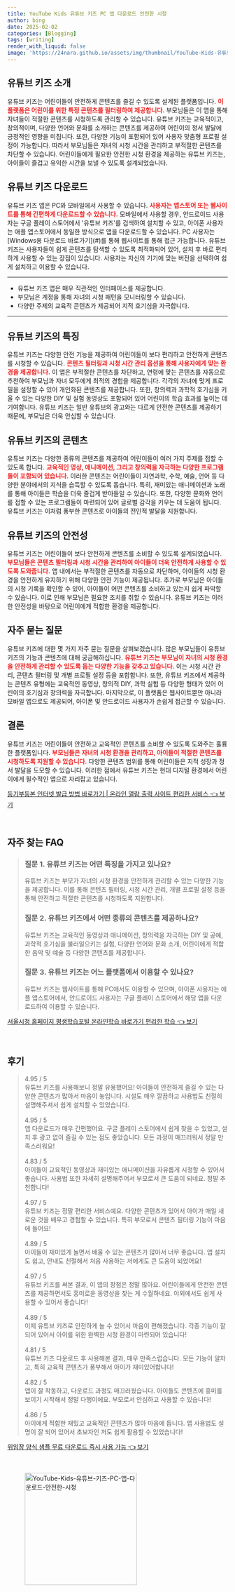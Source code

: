 ```yaml
---
title: YouTube Kids 유튜브 키즈 PC 앱 다운로드 안전한 시청
author: bing
date: 2025-02-02
categories: [Blogging]
tags: [writing]
render_with_liquid: false
image: 'https://24nara.github.io/assets/img/thumbnail/YouTube-Kids-유튜브-키즈-PC-앱-다운로드-안전한-시청.webp'
---
```



<h2 id='유튜브키즈소개'>유튜브 키즈 소개</h2>

<p>유튜브 키즈는 어린이들이 안전하게 콘텐츠를 즐길 수 있도록 설계된 플랫폼입니다. <b><span style="color: #ee2323;">이 플랫폼은 어린이를 위한 특정 콘텐츠를 필터링하여 제공합니다.</span></b> 부모님들은 이 앱을 통해 자녀들이 적절한 콘텐츠를 시청하도록 관리할 수 있습니다. 유튜브 키즈는 교육적이고, 창의적이며, 다양한 언어와 문화를 소개하는 콘텐츠를 제공하여 어린이의 정서 발달에 긍정적인 영향을 미칩니다. 또한, 다양한 기능이 포함되어 있어 사용자 맞춤형 프로필 설정이 가능합니다. 따라서 부모님들은 자녀의 시청 시간을 관리하고 부적절한 콘텐츠를 차단할 수 있습니다. 어린이들에게 필요한 안전한 시청 환경을 제공하는 유튜브 키즈는, 아이들이 즐겁고 유익한 시간을 보낼 수 있도록 설계되었습니다.</p>

<h2 id='유튜브키즈다운로드'>유튜브 키즈 다운로드</h2>

<p>유튜브 키즈 앱은 PC와 모바일에서 사용할 수 있습니다. <b><span style="color: #ee2323;">사용자는 앱스토어 또는 웹사이트를 통해 간편하게 다운로드할 수 있습니다.</span></b> 모바일에서 사용할 경우, 안드로이드 사용자는 구글 플레이 스토어에서 '유튜브 키즈'를 검색하여 설치할 수 있고, 아이폰 사용자는 애플 앱스토어에서 동일한 방식으로 앱을 다운로드할 수 있습니다. PC 사용자는 [Windows용 다운로드 바로가기](#)를 통해 웹사이트를 통해 접근 가능합니다. 유튜브 키즈는 사용자들이 쉽게 콘텐츠를 탐색할 수 있도록 최적화되어 있어, 설치 후 바로 편리하게 사용할 수 있는 장점이 있습니다. 사용자는 자신의 기기에 맞는 버전을 선택하여 쉽게 설치하고 이용할 수 있습니다.</p>

<hr />

<ul>
    <li>유튜브 키즈 앱은 매우 직관적인 인터페이스를 제공합니다.</li>
    <li>부모님은 계정을 통해 자녀의 시청 패턴을 모니터링할 수 있습니다.</li>
    <li>다양한 주제의 교육적 콘텐츠가 제공되어 지적 호기심을 자극합니다.</li>
</ul>

<hr />

<h2 id='유튜브키즈의특징'>유튜브 키즈의 특징</h2>

<p>유튜브 키즈는 다양한 안전 기능을 제공하여 어린이들이 보다 편리하고 안전하게 콘텐츠를 시청할 수 있습니다. <b><span style="color: #ee2323;">콘텐츠 필터링과 시청 시간 관리 옵션을 통해 사용자에게 맞는 환경을 제공합니다.</span></b> 이 앱은 부적절한 콘텐츠를 차단하고, 연령에 맞는 콘텐츠를 자동으로 추천하여 부모님과 자녀 모두에게 최적의 경험을 제공합니다. 각각의 자녀에 맞게 프로필을 설정할 수 있어 개인화된 콘텐츠를 제공합니다. 또한, 창의력과 과학적 호기심을 키울 수 있는 다양한 DIY 및 실험 동영상도 포함되어 있어 어린이의 학습 효과를 높이는 데 기여합니다. 유튜브 키즈는 일반 유튜브의 광고와는 다르게 안전한 콘텐츠를 제공하기 때문에, 부모님은 더욱 안심할 수 있습니다.</p>

<h2 id='유튜브키즈콘텐츠'>유튜브 키즈의 콘텐츠</h2>

<p>유튜브 키즈는 다양한 종류의 콘텐츠를 제공하여 어린이들이 여러 가지 주제를 접할 수 있도록 합니다. <b><span style="color: #ee2323;">교육적인 영상, 애니메이션, 그리고 창의력을 자극하는 다양한 프로그램들이 포함되어 있습니다.</span></b> 이러한 콘텐츠는 어린이들이 자연과학, 수학, 예술, 언어 등 다양한 분야에서의 지식을 습득할 수 있도록 돕습니다. 특히, 재미있는 애니메이션과 노래를 통해 아이들은 학습을 더욱 즐겁게 받아들일 수 있습니다. 또한, 다양한 문화와 언어를 접할 수 있는 프로그램들이 마련되어 있어 글로벌 감각을 키우는 데 도움이 됩니다. 유튜브 키즈는 이처럼 풍부한 콘텐츠로 아이들의 전인적 발달을 지원합니다.</p>

<h2 id='유튜브키즈의안전성'>유튜브 키즈의 안전성</h2>

<p>유튜브 키즈는 어린이들이 보다 안전하게 콘텐츠를 소비할 수 있도록 설계되었습니다. <b><span style="color: #ee2323;">부모님들은 콘텐츠 필터링과 시청 시간을 관리하여 아이들이 더욱 안전하게 사용할 수 있도록 도와줍니다.</span></b> 앱 내에서는 부적절한 콘텐츠를 자동으로 차단하며, 아이들의 시청 환경을 안전하게 유지하기 위해 다양한 안전 기능이 제공됩니다. 추가로 부모님은 아이들의 시청 기록을 확인할 수 있어, 아이들이 어떤 콘텐츠를 소비하고 있는지 쉽게 파악할 수 있습니다. 이로 인해 부모님은 필요한 조치를 취할 수 있습니다. 유튜브 키즈는 이러한 안전성을 바탕으로 어린이에게 적합한 환경을 제공합니다.</p>

<h2 id='자주묻는질문'>자주 묻는 질문</h2>

<p>유튜브 키즈에 대한 몇 가지 자주 묻는 질문을 살펴보겠습니다. 많은 부모님들이 유튜브 키즈의 기능과 콘텐츠에 대해 궁금해하십니다. <b><span style="color: #ee2323;">유튜브 키즈는 부모님이 자녀의 시청 환경을 안전하게 관리할 수 있도록 돕는 다양한 기능을 갖추고 있습니다.</span></b> 이는 시청 시간 관리, 콘텐츠 필터링 및 개별 프로필 설정 등을 포함합니다. 또한, 유튜브 키즈에서 제공하는 콘텐츠 유형에는 교육적인 동영상, 창의적 DIY, 과학 실험 등 다양한 형태가 있어 어린이의 호기심과 창의력을 자극합니다. 마지막으로, 이 플랫폼은 웹사이트뿐만 아니라 모바일 앱으로도 제공되어, 아이폰 및 안드로이드 사용자가 손쉽게 접근할 수 있습니다.</p>

<h2 id='결론'>결론</h2>

<p>유튜브 키즈는 어린이들이 안전하고 교육적인 콘텐츠를 소비할 수 있도록 도와주는 훌륭한 플랫폼입니다. <b><span style="color: #ee2323;">부모님들은 자녀의 시청 환경을 관리하고, 아이들이 적절한 콘텐츠를 시청하도록 지원할 수 있습니다.</span></b> 다양한 콘텐츠 범위를 통해 어린이들은 지적 성장과 정서 발달을 도모할 수 있습니다. 이러한 점에서 유튜브 키즈는 현대 디지털 환경에서 어린이에게 필수적인 앱으로 자리잡고 있습니다.</p>


<p><a class="click-button" title="등기부등본 인터넷 발급 방법 바로가기 | 온라인 열람 출력 사이트 편리한 서비스" href="https://24nara.github.io/posts/%EB%93%B1%EA%B8%B0%EB%B6%80%EB%93%B1%EB%B3%B8-%EC%9D%B8%ED%84%B0%EB%84%B7-%EB%B0%9C%EA%B8%89-%EB%B0%A9%EB%B2%95-%EB%B0%94%EB%A1%9C%EA%B0%80%EA%B8%B0-%EC%98%A8%EB%9D%BC%EC%9D%B8-%EC%97%B4%EB%9E%8C-%EC%B6%9C%EB%A0%A5-%EC%82%AC%EC%9D%B4%ED%8A%B8-%ED%8E%B8%EB%A6%AC%ED%95%9C-%EC%84%9C%EB%B9%84%EC%8A%A4/" rel="dofollow">등기부등본 인터넷 발급 방법 바로가기 | 온라인 열람 출력 사이트 편리한 서비스 👈 보기</a></p><br>
<h2 id='자주_찾는_FAQ'>자주 찾는 FAQ</h2>
<div itemscope="" itemtype="https://schema.org/FAQPage"> 
<blockquote> 
<div itemscope="" itemprop="mainEntity" itemtype="https://schema.org/Question"> 
<h3 itemprop="name">질문 1. 유튜브 키즈는 어떤 특징을 가지고 있나요?</h3> 
<div itemscope="" itemprop="acceptedAnswer" itemtype="https://schema.org/Answer"> 
<span itemprop="text"> 
<p>유튜브 키즈는 부모가 자녀의 시청 환경을 안전하게 관리할 수 있는 다양한 기능을 제공합니다. 이를 통해 콘텐츠 필터링, 시청 시간 관리, 개별 프로필 설정 등을 통해 안전하고 적절한 콘텐츠를 시청하도록 지원합니다.</p> 
</span> 
</div> 
</div> 
<div itemscope="" itemprop="mainEntity" itemtype="https://schema.org/Question"> 
<h3 itemprop="name">질문 2. 유튜브 키즈에서 어떤 종류의 콘텐츠를 제공하나요?</h3> 
<div itemscope="" itemprop="acceptedAnswer" itemtype="https://schema.org/Answer"> 
<span itemprop="text"> 
<p>유튜브 키즈는 교육적인 동영상과 애니메이션, 창의력을 자극하는 DIY 및 공예, 과학적 호기심을 불러일으키는 실험, 다양한 언어와 문화 소개, 어린이에게 적합한 음악 및 예술 등 다양한 콘텐츠를 제공합니다.</p> 
</span> 
</div> 
</div> 
<div itemscope="" itemprop="mainEntity" itemtype="https://schema.org/Question"> 
<h3 itemprop="name">질문 3. 유튜브 키즈는 어느 플랫폼에서 이용할 수 있나요?</h3> 
<div itemscope="" itemprop="acceptedAnswer" itemtype="https://schema.org/Answer"> 
<span itemprop="text"> 
<p>유튜브 키즈는 웹사이트를 통해 PC에서도 이용할 수 있으며, 아이폰 사용자는 애플 앱스토어에서, 안드로이드 사용자는 구글 플레이 스토어에서 해당 앱을 다운로드하여 이용할 수 있습니다.</p> 
</span> 
</div> 
</div> 
</blockquote> 
</div>
<p><a class="click-button" title="서울시청 홈페이지 평생학습포털 온라인학습 바로가기 편리한 학습" href="https://24nara.github.io/posts/%EC%84%9C%EC%9A%B8%EC%8B%9C%EC%B2%AD-%ED%99%88%ED%8E%98%EC%9D%B4%EC%A7%80-%ED%8F%89%EC%83%9D%ED%95%99%EC%8A%B5%ED%8F%AC%ED%84%B8-%EC%98%A8%EB%9D%BC%EC%9D%B8%ED%95%99%EC%8A%B5-%EB%B0%94%EB%A1%9C%EA%B0%80%EA%B8%B0-%ED%8E%B8%EB%A6%AC%ED%95%9C-%ED%95%99%EC%8A%B5/" rel="dofollow">서울시청 홈페이지 평생학습포털 온라인학습 바로가기 편리한 학습 👈 보기</a></p><br>
<h2 id='후기'>후기</h2>
<div itemscope itemtype="https://schema.org/Product">
  <blockquote>
  <div itemprop="review" itemscope itemtype="https://schema.org/Review">
      <div itemprop="reviewRating" itemscope itemtype="https://schema.org/Rating"> <span itemprop="ratingValue">4.95</span> / <span itemprop="bestRating">5</span> </div>
      <span itemprop="reviewBody">유튜브 키즈를 사용해보니 정말 유용했어요! 아이들이 안전하게 즐길 수 있는 다양한 콘텐츠가 많아서 마음이 놓입니다. 시설도 매우 깔끔하고 사용법도 친절히 설명해주셔서 쉽게 설치할 수 있었습니다.</span>
  </div>
  <br>
  <div itemprop="review" itemscope itemtype="https://schema.org/Review">
      <div itemprop="reviewRating" itemscope itemtype="https://schema.org/Rating"> <span itemprop="ratingValue">4.95</span> / <span itemprop="bestRating">5</span> </div>
      <span itemprop="reviewBody">앱 다운로드가 매우 간편했어요. 구글 플레이 스토어에서 쉽게 찾을 수 있었고, 설치 후 광고 없이 즐길 수 있는 점도 좋았습니다. 모든 과정이 매끄러워서 정말 만족스러워요!</span>
  </div>
  <br>
  <div itemprop="review" itemscope itemtype="https://schema.org/Review">
      <div itemprop="reviewRating" itemscope itemtype="https://schema.org/Rating"> <span itemprop="ratingValue">4.83</span> / <span itemprop="bestRating">5</span> </div>
      <span itemprop="reviewBody">아이들이 교육적인 동영상과 재미있는 애니메이션을 자유롭게 시청할 수 있어서 좋습니다. 사용법 또한 자세히 설명해주어서 부모로서 큰 도움이 되네요. 정말 추천합니다!</span>
  </div>
  <br>
  <div itemprop="review" itemscope itemtype="https://schema.org/Review">
      <div itemprop="reviewRating" itemscope itemtype="https://schema.org/Rating"> <span itemprop="ratingValue">4.97</span> / <span itemprop="bestRating">5</span> </div>
      <span itemprop="reviewBody">유튜브 키즈는 정말 편리한 서비스예요. 다양한 콘텐츠가 있어서 아이가 매일 새로운 것을 배우고 경험할 수 있습니다. 특히 부모로서 콘텐츠 필터링 기능이 마음에 들어요!</span>
  </div>
  <br>
  <div itemprop="review" itemscope itemtype="https://schema.org/Review">
      <div itemprop="reviewRating" itemscope itemtype="https://schema.org/Rating"> <span itemprop="ratingValue">4.89</span> / <span itemprop="bestRating">5</span> </div>
      <span itemprop="reviewBody">아이들이 재미있게 놀면서 배울 수 있는 콘텐츠가 많아서 너무 좋습니다. 앱 설치도 쉽고, 안내도 친절해서 처음 사용하는 저에게도 큰 도움이 되었어요!</span>
  </div>
  <br>
  <div itemprop="review" itemscope itemtype="https://schema.org/Review">
      <div itemprop="reviewRating" itemscope itemtype="https://schema.org/Rating"> <span itemprop="ratingValue">4.97</span> / <span itemprop="bestRating">5</span> </div>
      <span itemprop="reviewBody">유튜브 키즈를 써본 결과, 이 앱의 장점은 정말 많아요. 어린이들에게 안전한 콘텐츠를 제공하면서도 흥미로운 동영상을 찾는 게 수월하네요. 야외에서도 쉽게 사용할 수 있어서 좋습니다!</span>
  </div>
  <br>
  <div itemprop="review" itemscope itemtype="https://schema.org/Review">
      <div itemprop="reviewRating" itemscope itemtype="https://schema.org/Rating"> <span itemprop="ratingValue">4.89</span> / <span itemprop="bestRating">5</span> </div>
      <span itemprop="reviewBody">이제 유튜브 키즈로 안전하게 놀 수 있어서 마음이 편해졌습니다. 각종 기능이 잘 되어 있어서 아이를 위한 완벽한 시청 환경이 마련되어 있습니다!</span>
  </div>
  <br>
  <div itemprop="review" itemscope itemtype="https://schema.org/Review">
      <div itemprop="reviewRating" itemscope itemtype="https://schema.org/Rating"> <span itemprop="ratingValue">4.81</span> / <span itemprop="bestRating">5</span> </div>
      <span itemprop="reviewBody">유튜브 키즈 다운로드 후 사용해본 결과, 매우 만족스럽습니다. 모든 기능이 알차고, 특히 교육적 콘텐츠가 풍부해서 아이가 재미있어합니다!</span>
  </div>
  <br>
  <div itemprop="review" itemscope itemtype="https://schema.org/Review">
      <div itemprop="reviewRating" itemscope itemtype="https://schema.org/Rating"> <span itemprop="ratingValue">4.82</span> / <span itemprop="bestRating">5</span> </div>
      <span itemprop="reviewBody">앱이 잘 작동하고, 다운로드 과정도 매끄러웠습니다. 아이들도 콘텐츠에 흥미를 보이기 시작해서 정말 다행이에요. 부모로서 안심하고 사용할 수 있습니다!</span>
  </div>
  <br>
  <div itemprop="review" itemscope itemtype="https://schema.org/Review">
      <div itemprop="reviewRating" itemscope itemtype="https://schema.org/Rating"> <span itemprop="ratingValue">4.86</span> / <span itemprop="bestRating">5</span> </div>
      <span itemprop="reviewBody">아이에게 적합한 재밌고 교육적인 콘텐츠가 많아 마음에 듭니다. 앱 사용법도 설명이 잘 되어 있어서 초보자인 저도 쉽게 활용할 수 있었습니다!</span>
  </div>
  </blockquote>
</div>
<p><a class="click-button" title="위임장 양식 샘플 무료 다운로드 즉시 사용 가능" href="https://24nara.github.io/posts/%EC%9C%84%EC%9E%84%EC%9E%A5-%EC%96%91%EC%8B%9D-%EC%83%98%ED%94%8C-%EB%AC%B4%EB%A3%8C-%EB%8B%A4%EC%9A%B4%EB%A1%9C%EB%93%9C-%EC%A6%89%EC%8B%9C-%EC%82%AC%EC%9A%A9-%EA%B0%80%EB%8A%A5/" rel="dofollow">위임장 양식 샘플 무료 다운로드 즉시 사용 가능 👈 보기</a></p><br>
<figure class="image"><img src="https://24nara.github.io/assets/img/thumbnail/YouTube-Kids-유튜브-키즈-PC-앱-다운로드-안전한-시청.webp" alt="YouTube-Kids-유튜브-키즈-PC-앱-다운로드-안전한-시청" width="256" height="256"></figure>